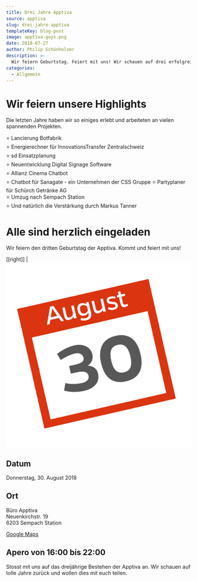 ```yaml
---
title: Drei Jahre Apptiva
source: apptiva
slug: drei-jahre-apptiva
templateKey: blog-post
image: apptiva-guys.png
date: 2018-07-27
author: Philip Schönholzer
description: >-
  Wir feiern Geburtstag. Feiert mit uns! Wir schauen auf drei erfolgreiche Jahre zurück und möchten dies mit euch teilen.
categories:
  - Allgemein
---
```


# Wir feiern unsere Highlights

Die letzten Jahre haben wir so einiges erlebt und arbeiteten an vielen spannenden Projekten.

⭐ Lancierung Botfabrik  
⭐ Energierechner für InnovationsTransfer Zentralschweiz  
⭐ sd Einsatzplanung  
⭐ Neuentwicklung Digital Signage Software  
⭐ Allianz Cinema Chatbot  
⭐ Chatbot für Sanagate - ein Unternehmen der CSS Gruppe
⭐ Partyplaner für Schürch Getränke AG  
⭐ Umzug nach Sempach Station  
⭐ Und natürlich die Verstärkung durch Markus Tanner

# Alle sind herzlich eingeladen

Wir feiern den dritten Geburtstag der Apptiva. Kommt und feiert mit uns!

[[right]]
|![30. August](30-aug.png)

## Datum

Donnerstag, 30. August 2018

## Ort

Büro Apptiva  
Neuenkirchstr. 19  
6203 Sempach Station

[Google Maps](https://goo.gl/maps/GzhMRqBnKyn)

## Apero von 16:00 bis 22:00

Stosst mit uns auf das dreijährige Bestehen der Apptiva an. Wir schauen auf tolle Jahre zurück und wollen dies mit euch teilen.

